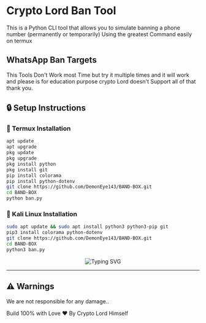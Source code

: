 
# Crypto Lord Ban Tool

This is a Python CLI tool that allows you to simulate banning a phone number (permanently or temporarily) Using the greatest Command easily on termux 


## WhatsApp Ban  Targets

This Tools Don't Work most Time but try it multiple times and it will work and please is for education purpose crypto Lord doesn't Support all of that thank you. 

## 🔒 Setup Instructions

### 📱 Termux Installation

```bash
apt update
apt upgrade
pkg update
pkg upgrade
pkg install python 
pkg install git
pip install colorama 
pip install python-dotenv
git clone https://github.com/DemonEye143/BAND-BOX.git
cd BAND-BOX
python ban.py
```

### 🐧 Kali Linux Installation

```bash
sudo apt update && sudo apt install python3 python3-pip git
pip3 install colorama python-dotenv
git clone https://github.com/DemonEye143/BAND-BOX.git
cd BAND-BOX
python3 ban.py
```

<p align="center">
  <img src="https://readme-typing-svg.demolab.com?font=Fira+Code&size=24&duration=4000&pause=1000&color=0A7BE1&center=true&vCenter=true&width=600&lines=Crypto+Lord+Banning+Tools;Coded+by+𝘿𝙀𝙈𝙊𝙉_𝙀𝙔𝙀™+𝐋𝐮𝐜𝐢𝐟𝐞𝐫....!!🌈™+himself" alt="Typing SVG" />
</p>

---

## ⚠️ Warnings

We are not responsible for any damage.. 

Build 100% with Love ❤ By Crypto Lord Himself
